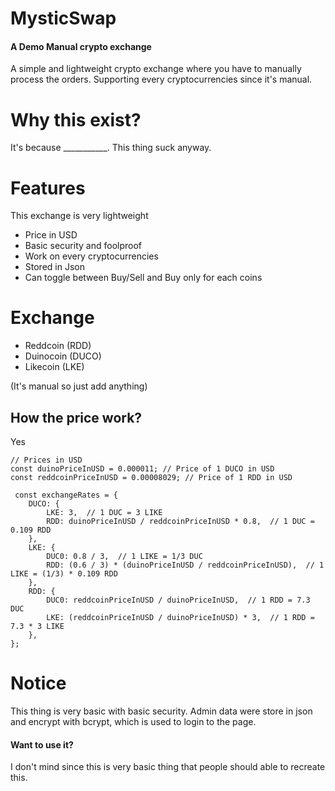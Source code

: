# MysticSwap
#### A Demo Manual crypto exchange

A simple and lightweight crypto exchange where you have to manually process the orders. Supporting every cryptocurrencies since it's manual.

# Why this exist?
It's because ___________. This thing suck anyway.

# Features
This exchange is very lightweight

* Price in USD
* Basic security and foolproof
* Work on every cryptocurrencies
* Stored in Json
* Can toggle between Buy/Sell and Buy only for each coins

# Exchange
* Reddcoin (RDD)
* Duinocoin (DUCO)
* Likecoin (LKE)

(It's manual so just add anything)

## How the price work?
Yes
```
// Prices in USD
const duinoPriceInUSD = 0.000011; // Price of 1 DUCO in USD
const reddcoinPriceInUSD = 0.00008029; // Price of 1 RDD in USD

 const exchangeRates = {
    DUCO: {
        LKE: 3,  // 1 DUC = 3 LIKE
        RDD: duinoPriceInUSD / reddcoinPriceInUSD * 0.8,  // 1 DUC = 0.109 RDD
    },
    LKE: {
        DUC0: 0.8 / 3,  // 1 LIKE = 1/3 DUC
        RDD: (0.6 / 3) * (duinoPriceInUSD / reddcoinPriceInUSD),  // 1 LIKE = (1/3) * 0.109 RDD
    },
    RDD: {
        DUC0: reddcoinPriceInUSD / duinoPriceInUSD,  // 1 RDD = 7.3 DUC
        LKE: (reddcoinPriceInUSD / duinoPriceInUSD) * 3,  // 1 RDD = 7.3 * 3 LIKE
    },
};

```


# Notice

This thing is very basic with basic security. Admin data were store in json and encrypt with bcrypt, which is used to login to the page.

#### Want to use it?
I don't mind since this is very basic thing that people should able to recreate this.
